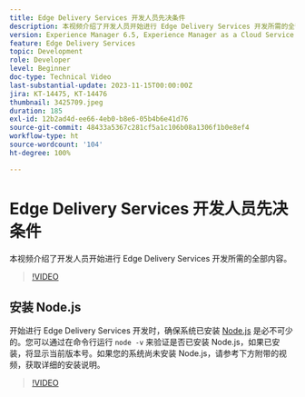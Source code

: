```yaml
---
title: Edge Delivery Services 开发人员先决条件
description: 本视频介绍了开发人员开始进行 Edge Delivery Services 开发所需的全部内容。
version: Experience Manager 6.5, Experience Manager as a Cloud Service
feature: Edge Delivery Services
topic: Development
role: Developer
level: Beginner
doc-type: Technical Video
last-substantial-update: 2023-11-15T00:00:00Z
jira: KT-14475, KT-14476
thumbnail: 3425709.jpeg
duration: 185
exl-id: 12b2ad4d-ee66-4eb0-b8e6-05b4b6e41d76
source-git-commit: 48433a5367c281cf5a1c106b08a1306f1b0e8ef4
workflow-type: ht
source-wordcount: '104'
ht-degree: 100%

---
```


# Edge Delivery Services 开发人员先决条件

本视频介绍了开发人员开始进行 Edge Delivery Services 开发所需的全部内容。

>[!VIDEO](https://video.tv.adobe.com/v/3434594/?learn=on&captions=chi_hans)

## 安装 Node.js

开始进行 Edge Delivery Services 开发时，确保系统已安装 [Node.js](https://nodejs.org) 是必不可少的。您可以通过在命令行运行 `node -v` 来验证是否已安装 Node.js，如果已安装，将显示当前版本号。如果您的系统尚未安装 Node.js，请参考下方附带的视频，获取详细的安装说明。

>[!VIDEO](https://video.tv.adobe.com/v/3438311/?learn=on&captions=chi_hans)
